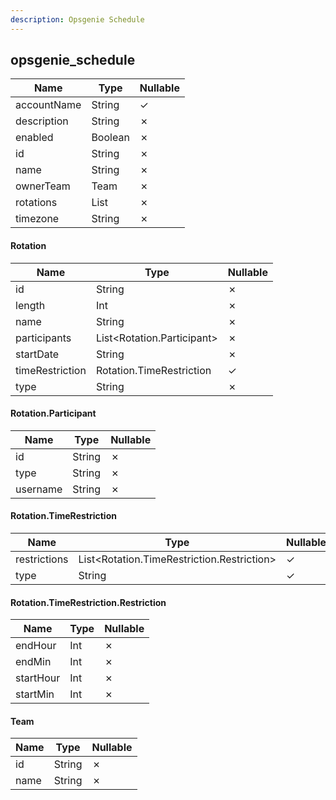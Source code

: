 ```yaml
---
description: Opsgenie Schedule
---
```

opsgenie_schedule
-----------------

| **Name**    | **Type**       | **Nullable** |
| ----------- | -------------- | ------------ |
| accountName | String         | &check;      |
| description | String         | &cross;      |
| enabled     | Boolean        | &cross;      |
| id          | String         | &cross;      |
| name        | String         | &cross;      |
| ownerTeam   | Team           | &cross;      |
| rotations   | List<Rotation> | &cross;      |
| timezone    | String         | &cross;      |

#### Rotation
| **Name**        | **Type**                   | **Nullable** |
| --------------- | -------------------------- | ------------ |
| id              | String                     | &cross;      |
| length          | Int                        | &cross;      |
| name            | String                     | &cross;      |
| participants    | List<Rotation.Participant> | &cross;      |
| startDate       | String                     | &cross;      |
| timeRestriction | Rotation.TimeRestriction   | &check;      |
| type            | String                     | &cross;      |

#### Rotation.Participant
| **Name** | **Type** | **Nullable** |
| -------- | -------- | ------------ |
| id       | String   | &cross;      |
| type     | String   | &cross;      |
| username | String   | &cross;      |

#### Rotation.TimeRestriction
| **Name**     | **Type**                                   | **Nullable** |
| ------------ | ------------------------------------------ | ------------ |
| restrictions | List<Rotation.TimeRestriction.Restriction> | &check;      |
| type         | String                                     | &check;      |

#### Rotation.TimeRestriction.Restriction
| **Name**  | **Type** | **Nullable** |
| --------- | -------- | ------------ |
| endHour   | Int      | &cross;      |
| endMin    | Int      | &cross;      |
| startHour | Int      | &cross;      |
| startMin  | Int      | &cross;      |

#### Team
| **Name** | **Type** | **Nullable** |
| -------- | -------- | ------------ |
| id       | String   | &cross;      |
| name     | String   | &cross;      |
